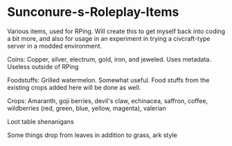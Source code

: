 # Sunconure-s-Roleplay-Items
Various items, used for RPing. Will create this to get myself back into coding a bit more, and also for usage in an experiment in trying a civcraft-type server in a modded environment.

Coins: Copper, silver, electrum, gold, iron, and jeweled. Uses metadata. Useless outside of RPing

Foodstuffs: Grilled watermelon. Somewhat useful. Food stuffs from the existing crops added here will be done as well.

Crops: Amaranth, goji berries, devil's claw, echinacea, saffron, coffee, wildberries (red, green, blue, yellow, magenta), valerian

Loot table shenanigans

Some things drop from leaves in addition to grass, ark style
